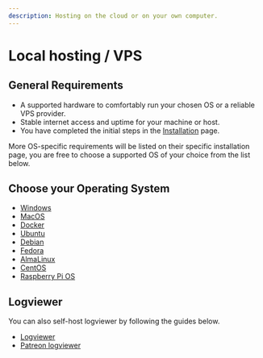 ```yaml
---
description: Hosting on the cloud or on your own computer.
---
```


# Local hosting / VPS

## General Requirements

* A supported hardware to comfortably run your chosen OS or a reliable VPS provider.
* Stable internet access and uptime for your machine or host.
* You have completed the initial steps in the [Installation](../) page.

More OS-specific requirements will be listed on their specific installation page, you are free to choose a supported OS of your choice from the list below.

## Choose your Operating System

* [Windows](windows.md)
* [MacOS](macos.md)
* [Docker](docker.md)
* [Ubuntu](ubuntu.md)
* [Debian](debian.md)
* [Fedora](fedora.md)
* [AlmaLinux](almalinux.md)
* [CentOS](almalinux.md)
* [Raspberry Pi OS](debian.md)

## Logviewer

You can also self-host logviewer by following the guides below.

* [Logviewer](logviewer.md)
* [Patreon logviewer](patreon\_logviewer.md)
